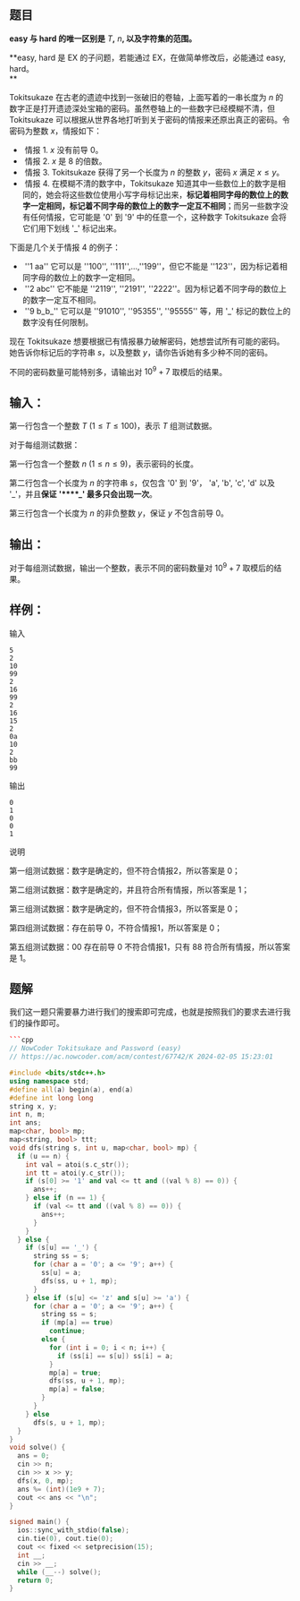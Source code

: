 ## 题目
**easy 与 hard 的唯一区别是** $T$**,** $n$**, 以及字符集的范围。**

**easy, hard 是 EX 的子问题，若能通过 EX，在做简单修改后，必能通过 easy, hard。  
**

  
Tokitsukaze 在古老的遗迹中找到一张破旧的卷轴，上面写着的一串长度为 $n$ 的数字正是打开遗迹深处宝箱的密码。虽然卷轴上的一些数字已经模糊不清，但 Tokitsukaze 可以根据从世界各地打听到关于密码的情报来还原出真正的密码。令密码为整数 $x$，情报如下：  

-    情报 1. $x$ 没有前导 $0$。
-    情报 2. $x$ 是 $8$ 的倍数。
-    情报 3. Tokitsukaze 获得了另一个长度为 $n$ 的整数 $y$，密码 $x$ 满足 $x \leq y$。
-    情报 4. 在模糊不清的数字中，Tokitsukaze 知道其中一些数位上的数字是相同的，她会将这些数位使用小写字母标记出来，**标记着相同字母的数位上的数字一定相同，标记着不同字母的数位上的数字一定互不相同**；而另一些数字没有任何情报，它可能是 '0' 到 '9' 中的任意一个，这种数字 Tokitsukaze 会将它们用下划线 '\_' 标记出来。

  
下面是几个关于情报 4 的例子：  

-    ''1 aa'' 它可以是 ''100'', ''111'',...,''199''，但它不能是 ''123''，因为标记着相同字母的数位上的数字一定相同。
-    ''2 abc'' 它不能是 ''2119'', ''2191'', ''2222''。因为标记着不同字母的数位上的数字一定互不相同。
-    ''9 b\_b\_'' 它可以是 ''91010'', ''95355'', ''95555'' 等，用 '\_' 标记的数位上的数字没有任何限制。


  
现在 Tokitsukaze 想要根据已有情报暴力破解密码，她想尝试所有可能的密码。她告诉你标记后的字符串 $s$，以及整数 $y$，请你告诉她有多少种不同的密码。  
  
不同的密码数量可能特别多，请输出对 $10^9+7$ 取模后的结果。

## 输入：
第一行包含一个整数 $T$ ($1 \leq T \leq 100$)，表示 $T$ 组测试数据。  
  
对于每组测试数据：  
  
第一行包含一个整数 $n$ ($1 \leq n \leq 9$)，表示密码的长度。  
  
第二行包含一个长度为 $n$ 的字符串 $s$，仅包含 '0' 到 '9'， 'a', 'b', 'c', 'd' 以及 '\_'，并且**保证** **'****\_' 最多只会出现一次**。  
  
第三行包含一个长度为 $n$ 的非负整数 $y$，保证 $y$ 不包含前导 $0$。

## 输出：
对于每组测试数据，输出一个整数，表示不同的密码数量对 $10^9+7$ 取模后的结果。

## 样例：
输入

```
5
2
10
99
2
16
99
2
16
15
2
0a
10
2
bb
99
```

输出


````
0
1
0
0
1
````




说明



第一组测试数据：数字是确定的，但不符合情报2，所以答案是 $0$；  
  
第二组测试数据：数字是确定的，并且符合所有情报，所以答案是 $1$；  
  
第三组测试数据：数字是确定的，但不符合情报3，所以答案是 $0$；  
  
第四组测试数据：存在前导 $0$，不符合情报1，所以答案是 $0$；  
  
第五组测试数据：$00$ 存在前导 $0$ 不符合情报1，只有 $88$ 符合所有情报，所以答案是 $1$。  

## 题解
我们这一题只需要暴力进行我们的搜索即可完成，也就是按照我们的要求去进行我们的操作即可。
```cpp
```cpp
// NowCoder Tokitsukaze and Password (easy)
// https://ac.nowcoder.com/acm/contest/67742/K 2024-02-05 15:23:01

#include <bits/stdc++.h>
using namespace std;
#define all(a) begin(a), end(a)
#define int long long
string x, y;
int n, m;
int ans;
map<char, bool> mp;
map<string, bool> ttt;
void dfs(string s, int u, map<char, bool> mp) {
  if (u == n) {
    int val = atoi(s.c_str());
    int tt = atoi(y.c_str());
    if (s[0] >= '1' and val <= tt and ((val % 8) == 0)) {
      ans++;
    } else if (n == 1) {
      if (val <= tt and ((val % 8) == 0)) {
        ans++;
      }
    }
  } else {
    if (s[u] == '_') {
      string ss = s;
      for (char a = '0'; a <= '9'; a++) {
        ss[u] = a;
        dfs(ss, u + 1, mp);
      }
    } else if (s[u] <= 'z' and s[u] >= 'a') {
      for (char a = '0'; a <= '9'; a++) {
        string ss = s;
        if (mp[a] == true)
          continue;
        else {
          for (int i = 0; i < n; i++) {
            if (ss[i] == s[u]) ss[i] = a;
          }
          mp[a] = true;
          dfs(ss, u + 1, mp);
          mp[a] = false;
        }
      }
    } else
      dfs(s, u + 1, mp);
  }
}
void solve() {
  ans = 0;
  cin >> n;
  cin >> x >> y;
  dfs(x, 0, mp);
  ans %= (int)(1e9 + 7);
  cout << ans << "\n";
}

signed main() {
  ios::sync_with_stdio(false);
  cin.tie(0), cout.tie(0);
  cout << fixed << setprecision(15);
  int __;
  cin >> __;
  while (__--) solve();
  return 0;
}
```
```